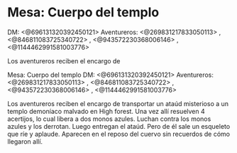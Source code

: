 # Mesa: Cuerpo del templo
DM: <@696131320392450121> 
Aventureros: <@269831217833050113> , <@846811083725340722>  , <@943572230368006146> , <@1144462991581003776> 

Los aventureros reciben el encargo de 

Mesa: Cuerpo del templo
DM: <@696131320392450121> 
Aventureros: <@269831217833050113> , <@846811083725340722>  , <@943572230368006146> , <@1144462991581003776> 

Los aventureros reciben el encargo de transportar un ataúd misterioso a un templo demoníaco malvado en High forest. Una vez allí resuelven 4 acertijos, lo cual libera a dos monos azules. Luchan contra los monos azules y los derrotan. Luego entregan el ataúd. Pero de él sale un esqueleto que ríe y aplaude. Aparecen en el reposo del cuervo sin recuerdos de cómo llegaron allí.

